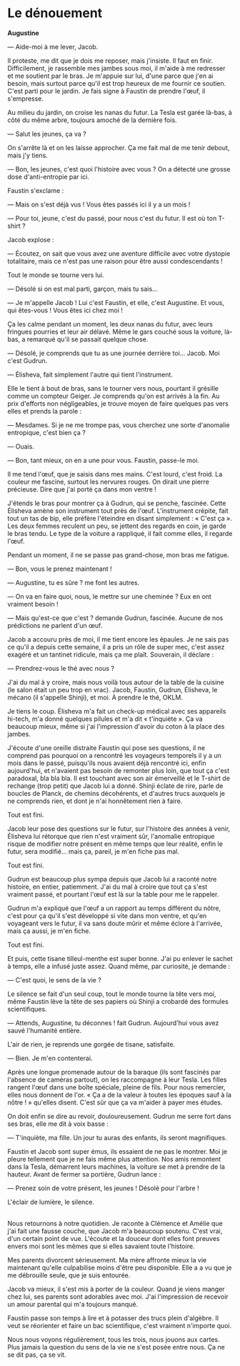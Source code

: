 # Le dénouement

**Augustine**

— Aide-moi à me lever, Jacob.

Il proteste, me dit que je dois me reposer, mais j'insiste.
Il faut en finir.
Difficilement, je rassemble mes jambes sous moi, il m'aide à me redresser et me soutient par le bras.
Je m'appuie sur lui, d'une parce que j'en ai besoin, mais surtout parce qu'il est trop heureux de me fournir ce soutien.
C'est parti pour le jardin.
Je fais signe à Faustin de prendre l'œuf, il s'empresse.

Au milieu du jardin, on croise les nanas du futur.
La Tesla est garée là-bas, à côté du même arbre, toujours amoché de la dernière fois.

— Salut les jeunes, ça va ?

On s'arrête là et on les laisse approcher.
Ça me fait mal de me tenir debout, mais j'y tiens.

— Bon, les jeunes, c'est quoi l'histoire avec vous ? On a détecté une grosse dose d'anti-entropie par ici.

Faustin s'exclame :

— Mais on s'est déjà vus ! Vous êtes passés ici il y a un mois !

— Pour toi, jeune, c'est du passé, pour nous c'est du futur.
Il est où ton T-shirt ?

Jacob explose :

— Écoutez, on sait que vous avez une aventure difficile avec votre dystopie totalitaire, mais ce n'est pas une raison pour être aussi condescendants !

Tout le monde se tourne vers lui.

— Désolé si on est mal parti, garçon, mais tu sais...

— Je m'appelle Jacob !
Lui c'est Faustin, et elle, c'est Augustine.
Et vous, qui êtes-vous !
Vous êtes ici chez moi !

Ça les calme pendant un moment, les deux nanas du futur, avec leurs fringues pourries et leur air délavé.
Même le gars couché sous la voiture, là-bas, a remarqué qu'il se passait quelque chose.

— Désolé, je comprends que tu as une journée derrière toi... Jacob. Moi c'est Gudrun.

— Élisheva, fait simplement l'autre qui tient l'instrument.

Elle le tient à bout de bras, sans le tourner vers nous, pourtant il grésille comme un compteur Geiger.
Je comprends qu'on est arrivés à la fin.
Au prix d'efforts non négligeables, je trouve moyen de faire quelques pas vers elles et prends la parole :

— Mesdames.
Si je ne me trompe pas, vous cherchez une sorte d'anomalie entropique, c'est bien ça ?

— Ouais.

— Bon, tant mieux, on en a une pour vous. Faustin, passe-le moi.

Il me tend l'œuf, que je saisis dans mes mains.
C'est lourd, c'est froid.
La couleur me fascine, surtout les nervures rouges.
On dirait une pierre précieuse.
Dire que j'ai porté ça dans mon ventre !

J'étends le bras pour montrer ça à Gudrun, qui se penche, fascinée.
Cette Élisheva amène son instrument tout près de l'œuf.
L'instrument crépite, fait tout un tas de bip, elle préfère l'éteindre en disant simplement : « C'est ça ».
Les deux femmes reculent un peu, se jettent des regards en coin, je garde le bras tendu.
Le type de la voiture a rappliqué, il fait comme elles, il regarde l'œuf.

Pendant un moment, il ne se passe pas grand-chose, mon bras me fatigue.

— Bon, vous le prenez maintenant !

— Augustine, tu es sûre ? me font les autres.

— On va en faire quoi, nous, le mettre sur une cheminée ? Eux en ont vraiment besoin !

— Mais qu'est-ce que c'est ? demande Gudrun, fascinée.
Aucune de nos prédictions ne parlent d'un œuf.

Jacob a accouru près de moi, il me tient encore les épaules.
Je ne sais pas ce qu'il a depuis cette semaine, il a pris un rôle de super mec, c'est assez exagéré et un tantinet ridicule, mais ça me plaît.
Souverain, il déclare :

— Prendrez-vous le thé avec nous ?

J'ai du mal à y croire, mais nous voilà tous autour de la table de la cuisine (le salon était un peu trop en vrac).
Jacob, Faustin, Gudrun, Élisheva, le mécano (il s'appelle Shinji), et moi.
À prendre le thé, OKLM.

Je tiens le coup.
Élisheva m'a fait un check-up médical avec ses appareils hi-tech, m'a donné quelques pilules et m'a dit « t'inquiète ».
Ça va beaucoup mieux, même si j'ai l'impression d'avoir du coton à la place des jambes.

J'écoute d'une oreille distraite Faustin qui pose ses questions, il ne comprend pas pourquoi on a rencontré les voyageurs temporels il y a un mois dans le passé, puisqu'ils nous avaient déjà rencontré ici, enfin aujourd'hui, et n'avaient pas besoin de remonter plus loin, que tout ça c'est paradoxal, bla bla bla.
Il est touchant avec son air émerveillé et le T-shirt de rechange (trop petit) que Jacob lui a donné.
Shinji éclate de rire, parle de boucles de Planck, de chemins décohérents, et d'autres trucs auxquels je ne comprends rien, et dont je n'ai honnêtement rien à faire.

Tout est fini.

Jacob leur pose des questions sur le futur, sur l'histoire des années à venir, Élisheva lui rétorque que rien n'est vraiment sûr, l'anomalie entropique risque de modifier notre présent en même temps que leur réalité, enfin le futur, sera modifié...
mais ça, pareil, je m'en fiche pas mal.

Tout est fini.

Gudrun est beaucoup plus sympa depuis que Jacob lui a raconté notre histoire, en entier, patiemment.
J'ai du mal à croire que tout ça s'est vraiment passé, et pourtant l'œuf est là sur la table pour me le rappeler.

Gudrun m'a expliqué que l'œuf a un rapport au temps différent du nôtre, c'est pour ça qu'il s'est développé si vite dans mon ventre, et qu'en voyageant vers le futur, il va sans doute mûrir et même éclore à l'arrivée, mais ça aussi, je m'en fiche.

Tout est fini.

Et puis, cette tisane tilleul-menthe est super bonne.
J'ai pu enlever le sachet à temps, elle a infusé juste assez.
Quand même, par curiosité, je demande :

— C'est quoi, le sens de la vie ?

Le silence se fait d'un seul coup, tout le monde tourne la tête vers moi, même Faustin lève la tête de ses papiers où Shinji a crobardé des formules scientifiques.

— Attends, Augustine, tu déconnes ! fait Gudrun. Aujourd'hui vous avez sauvé l'humanité entière.

L'air de rien, je reprends une gorgée de tisane, satisfaite.

— Bien. Je m'en contenterai.

Après une longue promenade autour de la baraque (ils sont fascinés par l'absence de caméras partout), on les raccompagne à leur Tesla.
Les filles rangent l'œuf dans une boîte spéciale, pleine de fils.
Pour nous remercier, elles nous donnent de l'or.
« Ça a de la valeur à toutes les époques sauf à la nôtre ! » qu'elles disent.
C'est sûr que ça va m'aider à payer mes études.

On doit enfin se dire au revoir, douloureusement.
Gudrun me serre fort dans ses bras, elle me dit à voix basse :

— T'inquiète, ma fille. Un jour tu auras des enfants, ils seront magnifiques.

Faustin et Jacob sont super émus, ils essaient de ne pas le montrer.
Moi je pleure tellement que je ne fais même plus attention.
Nos amis remontent dans la Tesla, démarrent leurs machines, la voiture se met à prendre de la hauteur.
Avant de fermer sa portière, Gudrun lance :

— Prenez soin de votre présent, les jeunes ! Désolé pour l'arbre !

L'éclair de lumière, le silence.<br /><br />

Nous retournons à notre quotidien.
Je raconte à Clémence et Amélie que j'ai fait une fausse couche, que Jacob m'a beaucoup soutenu.
C'est vrai, d'un certain point de vue.
L'écoute et la douceur dont elles font preuves envers moi sont les mêmes que si elles savaient toute l'histoire.

Mes parents divorcent sérieusement.
Ma mère affronte mieux la vie maintenant qu'elle culpabilise moins d'être peu disponible.
Elle a a vu que je me débrouille seule, que je suis entourée.

Jacob va mieux, il s'est mis à porter de la couleur.
Quand je viens manger chez lui, ses parents sont adorables avec moi.
J'ai l'impression de recevoir un amour parental qui m'a toujours manqué.

Faustin passe son temps à lire et à potasser des trucs plein d'algèbre.
Il veut se réorienter et faire un bac scientifique, c'est vraiment n'importe quoi.

Nous nous voyons régulièrement, tous les trois, nous jouons aux cartes.
Plus jamais la question du sens de la vie ne s'est posée entre nous.
Ça ne se dit pas, ça se vit.
